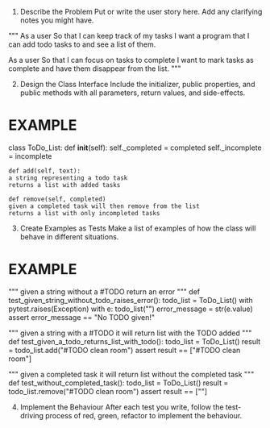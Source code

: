 1. Describe the Problem
Put or write the user story here. Add any clarifying notes you might have.

"""
As a user
So that I can keep track of my tasks
I want a program that I can add todo tasks 
to and see a list of them.

As a user
So that I can focus on tasks to complete
I want to mark tasks as complete and 
have them disappear from the list.
"""

2. Design the Class Interface
Include the initializer, public properties, and public methods with all parameters, return values, and side-effects.

# EXAMPLE

class ToDo_List:
    def __init__(self):
    self._completed = completed
    self._incomplete = incomplete

    def add(self, text):
    a string representing a todo task
    returns a list with added tasks

    def remove(self, completed)
    given a completed task will then remove from the list
    returns a list with only incompleted tasks


3. Create Examples as Tests
Make a list of examples of how the class will behave in different situations.

# EXAMPLE

"""
given a string without a #TODO
return an error
"""
def test_given_string_without_todo_raises_error():
    todo_list = ToDo_List()
    with pytest.raises(Exception) with e:
        todo_list("")
        error_message = str(e.value)
        assert error_message == "No TODO given!"

"""
given a string with a #TODO
it will return list with the TODO added
"""
def test_given_a_todo_returns_list_with_todo():
    todo_list = ToDo_List()
    result = todo_list.add("#TODO clean room")
    assert result == ["#TODO clean room"]

"""
given a completed task
it will return list without the completed task
"""
def test_without_completed_task():
    todo_list = ToDo_List()
    result = todo_list.remove("#TODO clean room")
    assert result == [""]



4. Implement the Behaviour
After each test you write, follow the test-driving process of red, green, refactor to implement the behaviour.